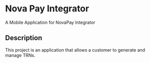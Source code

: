 # Nova Pay Integrator

A Mobile Application for NovaPay Integrator

## Description

This project is an application that allows a customer to generate and manage TRNs.


